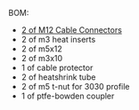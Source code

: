 BOM:

* [2 of M12 Cable Connectors](https://www.amazon.se/-/en/gp/product/B08NYJ1NS8)
* 2 of m3 heat inserts
* 2 of m5x12
* 2 of m3x10
* 1 of cable protector
* 2 of heatshrink tube
* 2 of m5 t-nut for 3030 profile
* 1 of ptfe-bowden coupler